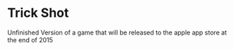 # Trick Shot

Unfinished Version of a game that will be released to the apple app store
at the end of 2015
